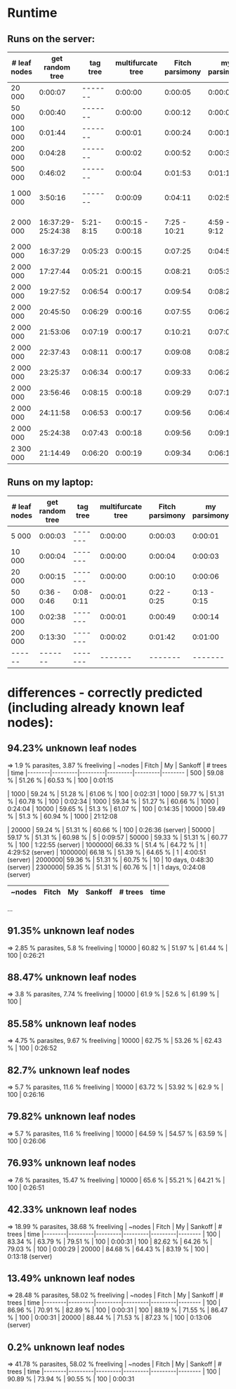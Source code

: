 # Runtime
## Runs on the server:
|# leaf nodes| get random tree | tag tree | multifurcate tree | Fitch parsimony |   my parsimony  | Sankoff parsimony | whole time needed | # trees
|------------|-----------------|----------|-------------------|-----------------|-----------------|-------------------|-------------------|--------
|    20 000  |     0:00:07     |  ------- |      0:00:00      |     0:00:05     |     0:00:03     |      0:00:04      |      0:00:20      |  1
|    50 000  |     0:00:40     |  ------- |      0:00:00      |     0:00:12     |     0:00:09     |      0:00:13      |      0:01:15      |  1
|   100 000  |     0:01:44     |  ------- |      0:00:01      |     0:00:24     |     0:00:15     |      0:00:37      |      0:03:03      |  1
|   200 000  |     0:04:28     |  ------- |      0:00:02      |     0:00:52     |     0:00:34     |      0:01:51      |      0:07:53      |  1
|   500 000  |     0:46:02     |  ------- |      0:00:04      |     0:01:53     |     0:01:16     |      0:08:40      |      0:58:07      |  1
| 1 000 000  |     3:50:16     |  ------- |      0:00:09      |     0:04:11     |     0:02:51     |      0:31:58      | 4:00:51 -  4:29:52|  1
| 2 000 000  |16:37:29-25:24:38| 5:21-8:15| 0:00:15 - 0:00:18 |   7:25 - 10:21  |   4:59 - 9:12   | 2:03:05 - 2:06:46 |19:02:43 - 28:01:21| 10
| 2 000 000  |    16:37:29     |  0:05:23 |      0:00:15      |     0:07:25     |     0:04:59     |      2:03:05      |     19:02:43      |  1 / 10
| 2 000 000  |    17:27:44     |  0:05:21 |      0:00:15      |     0:08:21     |     0:05:30     |      2:07:07      |     19:55:02      |  8 / 10
| 2 000 000  |    19:27:52     |  0:06:54 |      0:00:17      |     0:09:54     |     0:08:25     |      2:01:46      |     21:55:42      |  3 / 10
| 2 000 000  |    20:45:50     |  0:06:29 |      0:00:16      |     0:07:55     |     0:06:27     |      2:03:56      |     23:11:05      |  7 / 10
| 2 000 000  |    21:53:06     |  0:07:19 |      0:00:17      |     0:10:21     |     0:07:06     |      2:06:06      |     24:23:09      |  2 / 10
| 2 000 000  |    22:37:43     |  0:08:11 |      0:00:17      |     0:09:08     |     0:08:28     |      2:07:36      |     25:12:02      |  5 / 10
| 2 000 000  |    23:25:37     |  0:06:34 |      0:00:17      |     0:09:33     |     0:06:26     |      2:08:06      |     26:03:02      |  6 / 10
| 2 000 000  |    23:56:46     |  0:08:15 |      0:00:18      |     0:09:29     |     0:07:10     |      2:06:43      |     26:29:14      |  9 / 10
| 2 000 000  |    24:11:58     |  0:06:53 |      0:00:17      |     0:09:56     |     0:06:49     |      2:06:46      |     26:43:10      |  4 / 10
| 2 000 000  |    25:24:38     |  0:07:43 |      0:00:18      |     0:09:56     |     0:09:12     |      2:05:54      |     28:01:21      | 10 / 10
| 2 300 000  |    21:14:49     |  0:06:20 |      0:00:19      |     0:09:34     |     0:06:16     |      2:45:38      |     24:24:08      |  1

## Runs on my laptop:
|# leaf nodes|get random tree| tag tree |multifurcate tree|Fitch parsimony |my parsimony|Sankoff parsimony|whole time needed|
|------------|---------------|----------|-----------------|----------------|------------|-----------------|-----------------|
|    5 000   |    0:00:03    |  ------- |     0:00:00     |    0:00:03     |   0:00:01  |     0:00:03     |     0:00:10     |
|   10 000   |    0:00:04    |  ------- |     0:00:00     |    0:00:04     |   0:00:03  |     0:00:04     |     0:00:16     |
|   20 000   |    0:00:15    |  ------- |     0:00:00     |    0:00:10     |   0:00:06  |     0:00:09     |     0:00:41     |
|   50 000   |  0:36 - 0:46  | 0:08-0:11|     0:00:01     |  0:22 - 0:25   | 0:13 - 0:15|   0:25 - 0:29   |   1:50 - 2:05   |
|  100 000   |    0:02:38    |  ------- |     0:00:01     |    0:00:49     |   0:00:14  |     0:01:08     |     0:04:53     |
|  200 000   |    0:13:30    |  ------- |     0:00:02     |    0:01:42     |   0:01:00  |     0:03:42     |     0:20:10     |
|  ------    |    -------    |  ------- |     -------     |    -------     |   -------  |     -------     |     -------     |

# differences - correctly predicted (including already known leaf nodes):
## 94.23% unknown leaf nodes
=> 1.9 % parasites, 3.87 % freeliving
| ~nodes |  Fitch  |   My    | Sankoff | # trees | time
|--------|---------|---------|---------|---------|--------
|    500 | 59.08 % | 51.26 % | 60.53 % |    100  |  0:01:15
<!-- |   1000 | 66.5  % | 51.41 % | 65.9  % |    100  | 0:02:49 -->
|   1000 | 59.24 % | 51.28 % | 61.06 % |    100  |  0:02:31
|   1000 | 59.77 % | 51.31 % | 60.78 % |    100  |  0:02:34
|   1000 | 59.34 % | 51.27 % | 60.66 % |   1000  |  0:24:04
|  10000 | 59.65 % | 51.3  % | 61.07 % |    100  |  0:14:35
|  10000 | 59.49 % | 51.3  % | 60.94 % |   1000  | 21:12:08
<!-- |  20000 | 67.28 % | 51.44 % | 66.54 % |    100  | 0:12:53 (server) -->
|  20000 | 59.24 % | 51.31 % | 60.66 % |    100  |  0:26:36 (server)
|  50000 | 59.17 % | 51.31 % | 60.98 % |      5  |  0:09:57
|  50000 | 59.33 % | 51.31 % | 60.77 % |    100  |  1:22:55 (server)
| 1000000| 66.33 % | 51.4  % | 64.72 % |      1  |  4:29:52 (server)
| 1000000| 66.18 % | 51.39 % | 64.65 % |      1  |  4:00:51 (server)
| 2000000| 59.36 % | 51.31 % | 60.75 % |     10  | 10 days, 0:48:30 (server)
| 2300000| 59.35 % | 51.31 % | 60.76 % |      1  |  1 days, 0:24:08 (server)


| ~nodes |  Fitch  |   My    | Sankoff | # trees | time
|--------|---------|---------|---------|---------|--------
...

## 91.35% unknown leaf nodes
=> 2.85 % parasites, 5.8 % freeliving
|  10000 | 60.82 % | 51.97 % | 61.44 % |    100  |  0:26:21

## 88.47% unknown leaf nodes
=> 3.8 % parasites, 7.74 % freeliving
|  10000 | 61.9  % | 52.6  % | 61.99 % |    100  |  

## 85.58% unknown leaf nodes
=> 4.75 % parasites, 9.67 % freeliving
|  10000 | 62.75 % | 53.26 % | 62.43 % |    100  |  0:26:52

## 82.7% unknown leaf nodes
=> 5.7 % parasites, 11.6 % freeliving
|  10000 | 63.72 % | 53.92 % | 62.9  % |    100  |  0:26:16

## 79.82% unknown leaf nodes
=> 5.7 % parasites, 11.6 % freeliving
|  10000 | 64.59 % | 54.57 % | 63.59 % |    100  |  0:26:06

## 76.93% unknown leaf nodes
=> 7.6 % parasites, 15.47 % freeliving
|  10000 | 65.6  % | 55.21 % | 64.21 % |    100  |  0:26:51


## 42.33% unknown leaf nodes
=> 18.99 % parasites, 38.68 % freeliving
| ~nodes |  Fitch  |    My   | Sankoff | # trees | time
|--------|---------|---------|---------|---------|--------
|    100 | 83.34 % | 63.79 % | 79.51 % |    100  | 0:00:31
|    100 | 82.62 % | 64.26 % | 79.03 % |    100  | 0:00:29
|  20000 | 84.68 % | 64.43 % | 83.19 % |    100  | 0:13:18 (server)

## 13.49% unknown leaf nodes
=> 28.48 % parasites, 58.02 % freeliving
| ~nodes |  Fitch  |    My   | Sankoff | # trees | time
|--------|---------|---------|---------|---------|--------
|    100 | 86.96 % | 70.91 % | 82.89 % |    100  | 0:00:31
|    100 | 88.19 % | 71.55 % | 86.47 % |    100  | 0:00:31
|  20000 | 88.44 % | 71.53 % | 87.23 % |    100  | 0:13:06 (server)

## 0.2% unknown leaf nodes
=> 41.78 % parasites, 58.02 % freeliving
| ~nodes |  Fitch  |    My   | Sankoff | # trees | time
|--------|---------|---------|---------|---------|--------
|    100 | 90.89 % | 73.94 % | 90.55 % |    100  | 0:00:31